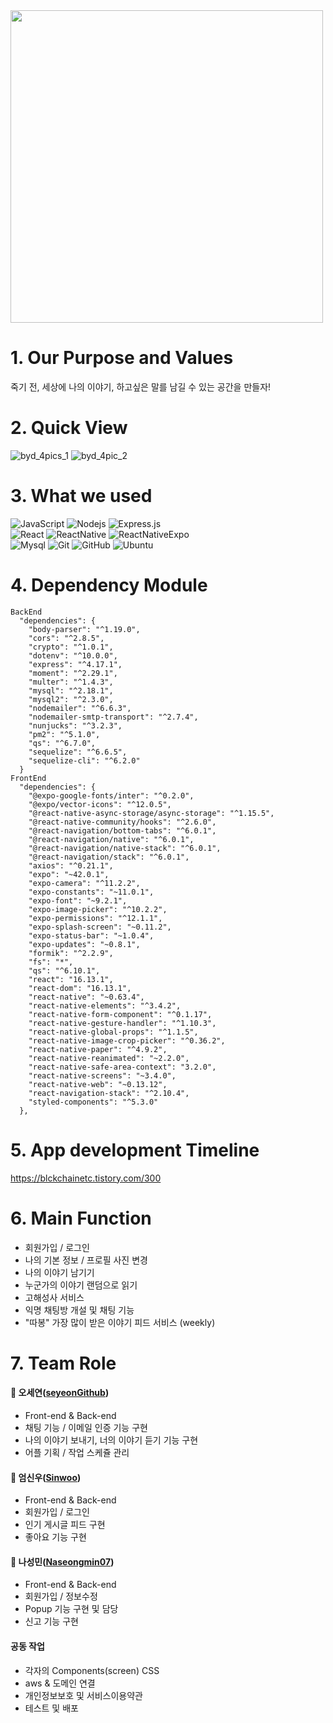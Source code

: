 <img src="https://user-images.githubusercontent.com/82620945/131205045-7427ca57-fc84-4454-a4e3-7d7ba539a959.jpg" width="500">

# 1. Our Purpose and Values 
죽기 전, 세상에 나의 이야기, 하고싶은 말를 남길 수 있는 공간을 만들자!


# 2. Quick View 



![byd_4pics_1](https://user-images.githubusercontent.com/82620945/131205965-3ac23a4d-51b1-4e94-8c90-3953535fada8.jpg)
![byd_4pic_2](https://user-images.githubusercontent.com/82620945/131205967-5dd60db5-45cd-4a12-8f5e-a19eeda5f547.jpg)


# 3. What we used 
![JavaScript](https://img.shields.io/badge/-JavaScript-black?style=round-square&logo=javascript)
![Nodejs](https://img.shields.io/badge/-Nodejs-black?style=round-square&logo=Node.js)
![Express.js](https://img.shields.io/badge/-Express-black?style=round-square&logo=expressjs)
<br/>
![React](https://img.shields.io/badge/-React-black?style=round-square&logo=react)
![ReactNative](https://img.shields.io/badge/-ReactNative-black?style=round-square&logo=react)
![ReactNativeExpo](https://img.shields.io/badge/-ReactNativeExpo-black?style=round-square&logo=expo)
<br/>
![Mysql](https://img.shields.io/badge/-Mysql-black?style=round-square&logo=Mysql)
![Git](https://img.shields.io/badge/-Git-black?style=round-square&logo=git)
![GitHub](https://img.shields.io/badge/-GitHub-black?style=round-square&logo=github)
![Ubuntu](https://img.shields.io/badge/-Ubuntu-black?style=round-square&logo=ubuntu)

# 4. Dependency Module 
```
BackEnd
  "dependencies": {
    "body-parser": "^1.19.0",
    "cors": "^2.8.5",
    "crypto": "^1.0.1",
    "dotenv": "^10.0.0",
    "express": "^4.17.1",
    "moment": "^2.29.1",
    "multer": "^1.4.3",
    "mysql": "^2.18.1",
    "mysql2": "^2.3.0",
    "nodemailer": "^6.6.3",
    "nodemailer-smtp-transport": "^2.7.4",
    "nunjucks": "^3.2.3",
    "pm2": "^5.1.0",
    "qs": "^6.7.0",
    "sequelize": "^6.6.5",
    "sequelize-cli": "^6.2.0"
  }
FrontEnd
  "dependencies": {
    "@expo-google-fonts/inter": "^0.2.0",
    "@expo/vector-icons": "^12.0.5",
    "@react-native-async-storage/async-storage": "^1.15.5",
    "@react-native-community/hooks": "^2.6.0",
    "@react-navigation/bottom-tabs": "^6.0.1",
    "@react-navigation/native": "^6.0.1",
    "@react-navigation/native-stack": "^6.0.1",
    "@react-navigation/stack": "^6.0.1",
    "axios": "^0.21.1",
    "expo": "~42.0.1",
    "expo-camera": "^11.2.2",
    "expo-constants": "~11.0.1",
    "expo-font": "~9.2.1",
    "expo-image-picker": "^10.2.2",
    "expo-permissions": "^12.1.1",
    "expo-splash-screen": "~0.11.2",
    "expo-status-bar": "~1.0.4",
    "expo-updates": "~0.8.1",
    "formik": "^2.2.9",
    "fs": "*",
    "qs": "^6.10.1",
    "react": "16.13.1",
    "react-dom": "16.13.1",
    "react-native": "~0.63.4",
    "react-native-elements": "^3.4.2",
    "react-native-form-component": "^0.1.17",
    "react-native-gesture-handler": "^1.10.3",
    "react-native-global-props": "^1.1.5",
    "react-native-image-crop-picker": "^0.36.2",
    "react-native-paper": "^4.9.2",
    "react-native-reanimated": "~2.2.0",
    "react-native-safe-area-context": "3.2.0",
    "react-native-screens": "~3.4.0",
    "react-native-web": "~0.13.12",
    "react-navigation-stack": "^2.10.4",
    "styled-components": "^5.3.0"
  },
```

# 5. App development Timeline 
https://blckchainetc.tistory.com/300


# 6. Main Function 
* 회원가입 / 로그인 
* 나의 기본 정보 / 프로필 사진 변경 
* 나의 이야기 남기기 
* 누군가의 이야기 랜덤으로 읽기
* 고해성사 서비스 
* 익명 채팅방 개설 및 채팅 기능 
* "따봉" 가장 많이 받은 이야기 피드 서비스 (weekly)

# 7. Team Role 
#### 🥑 오세연(<a href="https://github.com/ohse-emily">seyeonGithub</a>)
* Front-end & Back-end 
* 채팅 기능 / 이메일 인증 기능 구현 
* 나의 이야기 보내기, 너의 이야기 듣기 기능 구현 
* 어플 기획 / 작업 스케쥴 관리  


#### 🥝 엄신우(<a href="https://github.com/ohse-emily">Sinwoo</a>)
* Front-end & Back-end 
* 회원가입 / 로그인
* 인기 게시글 피드 구현
* 좋아요 기능 구현 


#### 🍏 나성민(<a href="https://github.com/Naseongmin07">Naseongmin07</a>)
* Front-end & Back-end 
* 회원가입 / 정보수정 
* Popup 기능 구현 및 담당
* 신고 기능 구현 


 

#### 공동 작업
* 각자의 Components(screen) CSS 
* aws & 도메인 연결
* 개인정보보호 및 서비스이용약관  
* 테스트 및 배포 












